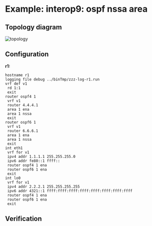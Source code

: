 # Example: interop9: ospf nssa area

## **Topology diagram**

![topology](/img/intop9-ospf06.tst.png)

## **Configuration**

**r1:**
```
hostname r1
logging file debug ../binTmp/zzz-log-r1.run
vrf def v1
 rd 1:1
 exit
router ospf4 1
 vrf v1
 router 4.4.4.1
 area 1 ena
 area 1 nssa
 exit
router ospf6 1
 vrf v1
 router 6.6.6.1
 area 1 ena
 area 1 nssa
 exit
int eth1
 vrf for v1
 ipv4 addr 1.1.1.1 255.255.255.0
 ipv6 addr fe80::1 ffff::
 router ospf4 1 ena
 router ospf6 1 ena
 exit
int lo0
 vrf for v1
 ipv4 addr 2.2.2.1 255.255.255.255
 ipv6 addr 4321::1 ffff:ffff:ffff:ffff:ffff:ffff:ffff:ffff
 router ospf4 1 ena
 router ospf6 1 ena
 exit
```

## **Verification**
